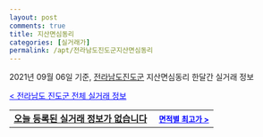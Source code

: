 ```yaml
---
layout: post
comments: true
title: 지산면심동리
categories: [실거래가]
permalink: /apt/전라남도진도군지산면심동리
---
```


2021년 09월 06일 기준, <a href="/apt/전라남도진도군">전라남도진도군</a> 지산면심동리 한달간 실거래 정보

<a style="color: blue;" href="/apt/전라남도진도군">< 전라남도 진도군 전체 실거래 정보</a>
<!---- start ---->
<table>
  <tr>
    <td colspan="4" style="font-weight: bold;"><a href="/apt/전라남도진도군지산면심동리{name_without_space}">오늘 등록된 실거래 정보가 없습니다</a> &nbsp;&nbsp;&nbsp; <a style="color: blue; font-size: smaller;" href="/apt/전라남도진도군지산면심동리{name_without_space}">면적별 최고가 ></a></td>
  </tr>
    
</table>
<!---- end ---->
    